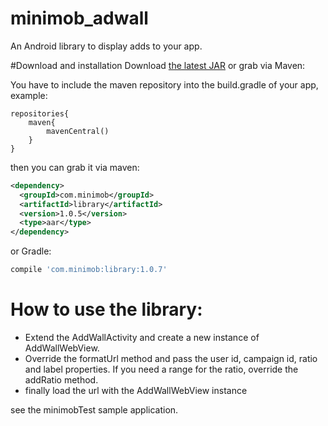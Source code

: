 # minimob_adwall
An Android library to display adds to your app.

#Download and installation
Download [the latest JAR][1] or grab via Maven:


You have to include the maven repository into the build.gradle of your app, example:
```maven
repositories{
    maven{
        mavenCentral()
    }
}
```
then you can grab it via maven:
```xml
<dependency>
  <groupId>com.minimob</groupId>
  <artifactId>library</artifactId>
  <version>1.0.5</version>
  <type>aar</type>
</dependency>
```
or Gradle:
```groovy
compile 'com.minimob:library:1.0.7'
```

# How to use the library:
- Extend the AddWallActivity and create a new instance of AddWallWebView.
- Override the formatUrl method and pass the user id, campaign id, ratio and label properties. If you need a range for the ratio, override the addRatio method.
- finally load the url with the AddWallWebView instance

see the minimobTest sample application.

[1]:https://github.com/shermanventures/minimob_adwall/blob/master/addwall.jar?raw=true
